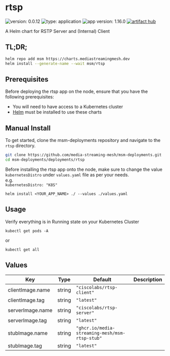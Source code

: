 
# rtsp

![version: 0.0.12](https://img.shields.io/badge/version-0.0.12-informational?style=flat-square) ![type: application](https://img.shields.io/badge/type-application-informational?style=flat-square) ![app version: 1.16.0](https://img.shields.io/badge/app%20version-1.16.0-informational?style=flat-square) [![artifact hub](https://img.shields.io/badge/artifact%20hub-rtsp-informational?style=flat-square)](https://artifacthub.io/packages/helm/media-streaming-mesh/rtsp)

A Helm chart for RSTP Server and (Internal) Client

## TL;DR;

```bash
helm repo add msm https://charts.mediastreamingmesh.dev
helm install --generate-name --wait msm/rtsp
```

## Prerequisites

Before deploying the rtsp app on the node, ensure that you have the following prerequisites:

- You will need to have access to a Kubernetes cluster<br>
- [Helm](https://helm.sh) must be installed to use these charts<br>

## Manual Install

To get started, clone the msm-deployments repository and navigate to the `rtsp` directory.

```sh
git clone https://github.com/media-streaming-mesh/msm-deployments.git
cd msm-deployments/deployments/rtsp
```

Before installing the rtsp app onto the node, make sure to change the value `kubernetesDistro` under `values.yaml` file as per your needs. <br>
e.g. <br>
`kubernetesDistro: "K8S"`

`helm install <YOUR_APP_NAME> ./ --values ./values.yaml`

## Usage

Verify everything is in Running state on your Kubernetes Cluster

`kubectl get pods -A`

or

`kubectl get all`

## Values

| Key              | Type   | Default                                        | Description |
|------------------|--------|------------------------------------------------|-------------|
| clientImage.name | string | `"ciscolabs/rtsp-client"`                      |             |
| clientImage.tag  | string | `"latest"`                                     |             |
| serverImage.name | string | `"ciscolabs/rtsp-server"`                      |             |
| serverImage.tag  | string | `"latest"`                                     |             |
| stubImage.name   | string | `"ghcr.io/media-streaming-mesh/msm-rtsp-stub"` |             |
| stubImage.tag    | string | `"latest"`                                     |             |

